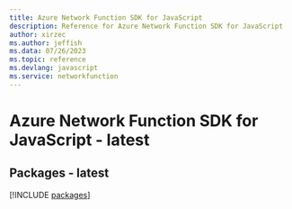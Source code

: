 ```yaml
---
title: Azure Network Function SDK for JavaScript
description: Reference for Azure Network Function SDK for JavaScript
author: xirzec
ms.author: jeffish
ms.data: 07/26/2023
ms.topic: reference
ms.devlang: javascript
ms.service: networkfunction
---
```

# Azure Network Function SDK for JavaScript - latest
## Packages - latest
[!INCLUDE [packages](network-function-index.md)]